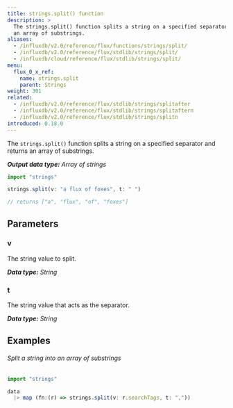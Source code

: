 ```yaml
---
title: strings.split() function
description: >
  The strings.split() function splits a string on a specified separator and returns
  an array of substrings.
aliases:
  - /influxdb/v2.0/reference/flux/functions/strings/split/
  - /influxdb/v2.0/reference/flux/stdlib/strings/split/
  - /influxdb/cloud/reference/flux/stdlib/strings/split/
menu:
  flux_0_x_ref:
    name: strings.split
    parent: Strings
weight: 301
related:
  - /influxdb/v2.0/reference/flux/stdlib/strings/splitafter
  - /influxdb/v2.0/reference/flux/stdlib/strings/splitaftern
  - /influxdb/v2.0/reference/flux/stdlib/strings/splitn
introduced: 0.18.0
---
```


The `strings.split()` function splits a string on a specified separator and returns
an array of substrings.

_**Output data type:** Array of strings_

```js
import "strings"

strings.split(v: "a flux of foxes", t: " ")

// returns ["a", "flux", "of", "foxes"]
```

## Parameters

### v
The string value to split.

_**Data type:** String_

### t
The string value that acts as the separator.

_**Data type:** String_

## Examples

###### Split a string into an array of substrings
```js
import "strings"

data
  |> map (fn:(r) => strings.split(v: r.searchTags, t: ","))
```
